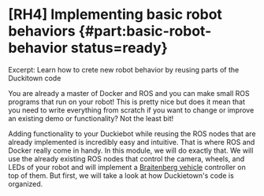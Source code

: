 # [RH4] Implementing basic robot behaviors {#part:basic-robot-behavior status=ready}

Excerpt: Learn how to crete new robot behavior by reusing parts of the Duckitown code 

You are already a master of Docker and ROS and you can make small ROS programs that run on your robot! This is pretty nice but does it mean that you need to write everything from scratch if you want to change or improve an existing demo or functionality? Not the least bit!

Adding functionality to your Duckiebot while reusing the ROS nodes that are already implemented is incredibly easy and intuitive. That is where ROS and Docker really come in handy. In this module, we will do exactly that. We will use the already existing ROS nodes that control the camera, wheels, and LEDs of your robot and will implement a [Braitenberg vehicle](https://en.wikipedia.org/wiki/Braitenberg_vehicle) controller on top of them. But first, we will take a look at how Duckietown's code is organized.

<minitoc/>
